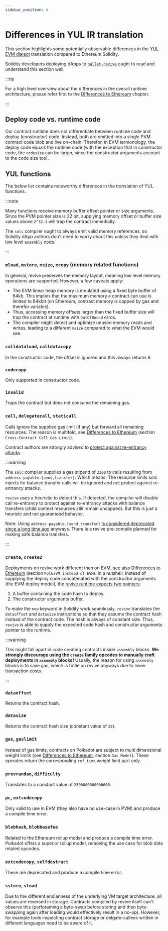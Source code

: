 ```yaml
---
sidebar_position: 4
---
```


# Differences in YUL IR translation
This section highlights some potentially observable differences in the [YUL EVM dialect](https://docs.soliditylang.org/en/latest/yul.html#evm-dialect) translation compared to Ethereum Solidity.

Solidity developers deploying dApps to [`pallet-revive`](https://github.com/paritytech/polkadot-sdk/tree/master/substrate/frame/revive) ought to read and understand this section well.

:::tip

For a high level overview about the differences in the overall runtime architecture, please refer first to the [Differences to Ethereum](../differences_to_eth.md) chapter.

:::

## Deploy code vs. runtime code
Our contract runtime does not differentiate between runtime code and deploy (constructor) code. Instead, both are emitted into a single PVM contract code blob and live on-chain. Therefor, in EVM termonology, the deploy code equals the runtime code (with the exception that in constructor code, the `codesize` can be larger, since the constructor arguments account to the code size too).

## YUL functions
The below list contains noteworthy differences in the translation of YUL functions.

:::note

Many functions receive memory buffer offset pointer or size arguments. Since the PVM pointer size is 32 bit, supplying memory offset or buffer size values above `2^32-1` will trap the contract immediatly.

The `solc` compiler ought to always emit valid memory references, so Solidity dApp authors don't need to worry about this unless they deal with low level `assembly` code.

:::

### `mload`, `mstore`, `msize`, `mcopy` (memory related functions) 
In general, revive preserves the memory layout, meaning low level memory operations are supported. However, a few caveats apply:
- The EVM linear heap memory is emulated using a fixed byte buffer of 64kb. This implies that the maximum memory a contract can use is limited to 64kbit (on Ethereum, contract memory is capped by gas and therefor variable).
- Thus, accessing memory offsets larger than the fixed buffer size will trap the contract at runtime with `OutOfBound` erros.
- The compiler might detect and optimize unused memory reads and writes, leading to a different `msize` compared to what the EVM would see. 

### `calldataload`, `calldatacopy`
In the constructor code, the offset is ignored and this always returns `0`.

### `codecopy`
Only supported in constructor code.

### `invalid`
Traps the contract but does not consume the remaining gas.

### `call`, `delegatecall`, `staticall`
Calls ignore the supplied gas limit (if any) but forward all remaining resources.
The reason is multifold, see [Differences to Ethereum](../differences_to_eth.md) (section `Cross-Contract Call Gas Limit`).

Contract authors are strongly advised to [protect against re-entrancy attacks](https://docs.soliditylang.org/en/latest/security-considerations.html#reentrancy).

:::warning

The `solc` compiler supplies a gas stipend of `2300` to calls resulting from `address payable.{send,transfer}`. Which means: The resource limits solc injects for balance transfer calls will be ignored and not protect against re-entrancy attacks.

`revive` uses a heuristic to detect this. If detected, the compiler will disable call re-entrancy to protect against re-entrancy attacks with balance transfers (child context resources still remain uncapped). But this is just a heuristc and not guaranteed behavior.

Note: Using `address payable.{send,transfer}` [is considered deprecated since a long time ago](https://diligence.consensys.io/blog/2019/09/stop-using-soliditys-transfer-now/) anyways. There is a revive pre-compile planned for making safe balance transfers.

:::

### `create`, `create2`
Deployments on revive work different than on EVM, see also [Differences to Ethereum](../differences_to_eth.md) (section `PolkaVM instead of EVM`). In a nutshell: Instead of supplying the deploy code concatenated with the constructor arguments (the EVM deploy model), the [revive runtime expects two pointers](https://docs.rs/pallet-revive/latest/pallet_revive/trait.SyscallDoc.html#tymethod.instantiate):
1. A buffer containing the code hash to deploy.
2. The constructor arguments buffer.

To make the `new` keyword in Solidity work seamlessly, `revive` translates the `dataoffset` and `datasize` instructions so that they assume the contract hash instead of the contract code. The hash is always of constant size. Thus, `revive` is able to supply the expected code hash and constructor arguments pointer to the runtime. 

:::warning

This might fall apart in code creating contracts inside `assembly` blocks. **We strongly discourage using the `create` family opcodes to manually craft deployments in `assembly` blocks!** Usually, the reason for using `assmebly` blocks is to save gas, which is futile on revive anyways due to lower transaction costs.

:::

### `dataoffset`
Returns the contract hash.

### `datasize`
Returns the contract hash size (constant value of `32`).

### `gas`, `gaslimit`
Instead of gas limits, contracts on Polkadot are subject to multi dimensional weight limits (see [Differences to Ethereum](../differences_to_eth.md), section `Gas Model`). These opcodes return the corresponding `ref_time` weight limit part only.

### `prevrandao`, `difficulty`
Translates to a constant value of `2500000000000000`.

### `pc`, `extcodecopy`
Only valid to use in EVM (they also have no use-case in PVM) and produce a compile time error.

### `blobhash`, `blobbasefee`
Related to the Ethereum rollup model and produce a compile time error. Polkadot offers a superior rollup model, removing the use case for blob data related opcodes.

### `extcodecopy`, `selfdestruct`
These are deprecated and produce a compile time error.

### `sstore`, `sload`
Due to the different endianness of the underlying VM target architecture, all values are reversed in storage.
Contracts compiled by revive itself can't observe this (perforaming a byte-swap before storing and then byte-swapping again after loading would effectively result in a no-op).
However, for example tools inspecting contract storage or delgate-callees written in different languages need to be aware of it.

